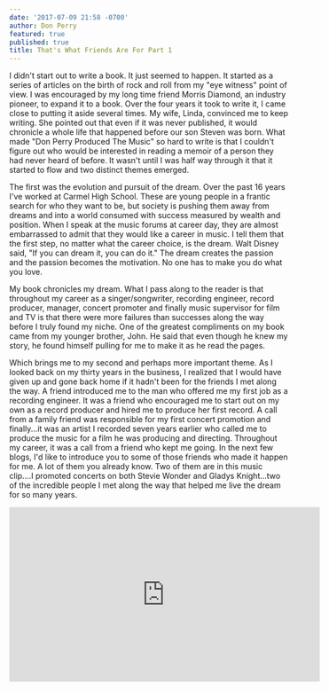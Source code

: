 ```yaml
---
date: '2017-07-09 21:58 -0700'
author: Don Perry
featured: true
published: true
title: That's What Friends Are For Part 1
---
```

I didn't start out to write a book.  It just seemed to happen.  It started as a series of articles on the birth of rock and roll from my "eye witness" point of view.  I was encouraged by my long time friend Morris Diamond, an industry pioneer, to expand it to a book.  Over the four years it took to write it, I came close to putting it aside several times.  My wife, Linda, convinced me to keep writing.  She pointed out that even if it was never published, it would chronicle a whole life that happened before our son Steven was born. What made "Don Perry Produced The Music" so hard to write is that I couldn't figure out who would be interested in reading a memoir of a person they had never heard of before.  It wasn't until I was half way through it that it started to flow and two distinct themes emerged.

The first was the evolution and pursuit of the dream.  Over the past 16 years I've worked at Carmel High School.  These are young people in a frantic search for who they want to be, but society is pushing them away from dreams and into a world consumed with success measured by wealth and position.  When I speak at the music forums at career day, they are almost embarrassed to admit that they would like a career in music.  I tell them that the first step, no matter what the career choice, is the dream.  Walt Disney said, "If you can dream it, you can do it."  The dream creates the passion and the passion becomes the motivation.  No one has to make you do what you love. 

My book chronicles my dream.  What I pass along to the reader is that throughout my career as a singer/songwriter, recording engineer, record producer, manager, concert promoter and finally music supervisor for film and TV is that there were more failures than successes along the way before I truly found my niche.  One of the greatest compliments on my book came from my younger brother, John.  He said that even though he knew my story, he found himself pulling for me to make it as he read the pages.

Which brings me to my second and perhaps more important theme.  As I looked back on my thirty years in the business, I realized that I would have given up and gone back home if it hadn't been for the friends I met along the way.  A friend introduced me to the man who offered me my first job as a recording engineer.  It was a friend who encouraged me to start out on my own as a record producer and hired me to produce her first record.  A call from a family friend was responsible for my first concert promotion and finally...it was an artist I recorded seven years earlier who called me to produce the music for a film he was producing and directing.  Throughout my career, it was a call from a friend who kept me going.  In the next few blogs, I'd like to introduce you to some of those friends who made it happen for me.  A lot of them you already know.  Two of them are in this music clip....I promoted concerts on both Stevie Wonder and Gladys Knight...two of the incredible people I met along the way that helped me live the dream for so many years. 

<iframe width="560" height="315" src="https://www.youtube.com/embed/HyTpu6BmE88" frameborder="0" allow="accelerometer; autoplay; clipboard-write; encrypted-media; gyroscope; picture-in-picture" allowfullscreen></iframe>
